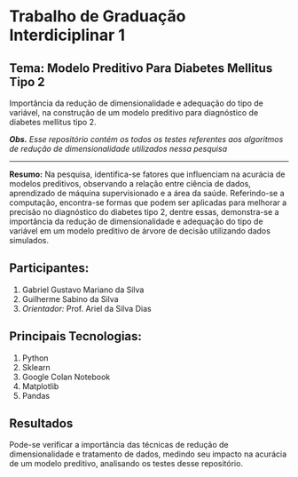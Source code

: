 # Trabalho de Graduação Interdiciplinar 1

##  Tema: Modelo Preditivo Para Diabetes Mellitus Tipo 2
Importância da redução de dimensionalidade e adequação
do tipo de variável, na construção de um modelo preditivo
para diagnóstico de diabetes mellitus tipo 2.

***Obs.** Esse repositório contém os todos os testes referentes aos algoritmos de redução de dimensionalidade utilizados nessa pesquisa*

---

**Resumo:** Na pesquisa, identifica-se fatores que influenciam na acurácia de
modelos preditivos, observando a relação entre ciência de dados, aprendizado
de máquina supervisionado e a área da saúde. Referindo-se a computação,
encontra-se formas que podem ser aplicadas para melhorar a precisão no
diagnóstico do diabetes tipo 2, dentre essas, demonstra-se a importância da
redução de dimensionalidade e adequação do tipo de variável em um modelo
preditivo de árvore de decisão utilizando dados simulados.


## Participantes:
1. Gabriel Gustavo Mariano da Silva
2. Guilherme Sabino da Silva
3. *Orientador:* Prof. Ariel da Silva Dias


## Principais Tecnologias:
1. Python
2. Sklearn
3. Google Colan Notebook
4. Matplotlib
5. Pandas

## Resultados
Pode-se verificar a importância das técnicas de redução de dimensionalidade e tratamento de dados, medindo seu impacto na acurácia de um modelo preditivo, analisando os testes desse repositório. 


